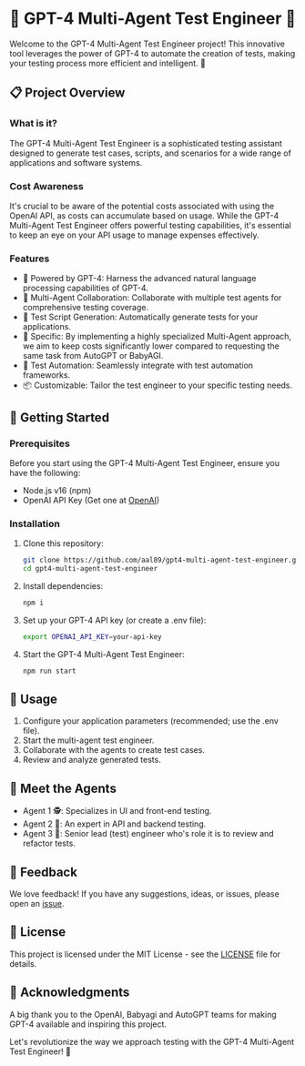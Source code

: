 # 🤖 GPT-4 Multi-Agent Test Engineer 🤖

Welcome to the GPT-4 Multi-Agent Test Engineer project! This innovative tool leverages the power of GPT-4 to automate the creation of tests, making your testing process more efficient and intelligent. 🚀

## 📋 Project Overview

### What is it?
The GPT-4 Multi-Agent Test Engineer is a sophisticated testing assistant designed to generate test cases, scripts, and scenarios for a wide range of applications and software systems.

### Cost Awareness

It's crucial to be aware of the potential costs associated with using the OpenAI API, as costs can accumulate based on usage. While the GPT-4 Multi-Agent Test Engineer offers powerful testing capabilities, it's essential to keep an eye on your API usage to manage expenses effectively.

### Features
- 🧠 Powered by GPT-4: Harness the advanced natural language processing capabilities of GPT-4.
- 🤝 Multi-Agent Collaboration: Collaborate with multiple test agents for comprehensive testing coverage.
- 📜 Test Script Generation: Automatically generate tests for your applications.
- 🎯 Specific: By implementing a highly specialized Multi-Agent approach, we aim to keep costs significantly lower compared to requesting the same task from AutoGPT or BabyAGI.
- 🚦 Test Automation: Seamlessly integrate with test automation frameworks.
- 📦 Customizable: Tailor the test engineer to your specific testing needs.

## 🚀 Getting Started

### Prerequisites
Before you start using the GPT-4 Multi-Agent Test Engineer, ensure you have the following:
- Node.js v16 (npm)
- OpenAI API Key (Get one at [OpenAI](https://platform.openai.com/account/api-keys))

### Installation
1. Clone this repository:
   ```bash
   git clone https://github.com/aal89/gpt4-multi-agent-test-engineer.git
   cd gpt4-multi-agent-test-engineer
   ```

2. Install dependencies:
   ```bash
   npm i
   ```

3. Set up your GPT-4 API key (or create a .env file):
   ```bash
   export OPENAI_API_KEY=your-api-key
   ```

4. Start the GPT-4 Multi-Agent Test Engineer:
   ```bash
   npm run start
   ```

## 📄 Usage

1. Configure your application parameters (recommended; use the .env file).
2. Start the multi-agent test engineer.
3. Collaborate with the agents to create test cases.
4. Review and analyze generated tests.

## 🤖 Meet the Agents

- Agent 1 🕵️: Specializes in UI and front-end testing.
- Agent 2 🧪: An expert in API and backend testing.
- Agent 3 🚀: Senior lead (test) engineer who's role it is to review and refactor tests.

## 💬 Feedback

We love feedback! If you have any suggestions, ideas, or issues, please open an [issue](https://github.com/aal89/gpt4-multi-agent-test-engineer/issues).

## 📝 License

This project is licensed under the MIT License - see the [LICENSE](LICENSE) file for details.

## 🙏 Acknowledgments

A big thank you to the OpenAI, Babyagi and AutoGPT teams for making GPT-4 available and inspiring this project.

Let's revolutionize the way we approach testing with the GPT-4 Multi-Agent Test Engineer! 🌟
